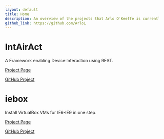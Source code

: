 ```yaml
---
layout: default
title: Home
description: An overview of the projects that Arlo O'Keeffe is currently pursuing.
github_link: https://github.com/ArloL
---
```


# IntAirAct

A Framework enabling Device Interaction using REST.

<a href="intairact.html">Project Page</a>

<a href="https://github.com/ArloL/IntAirAct">GitHub Project</a>

# iebox

Install VirtualBox VMs for IE6-IE9 in one step.

<a href="iebox.html">Project Page</a>

<a href="https://github.com/ArloL/iebox">GitHub Project</a>

